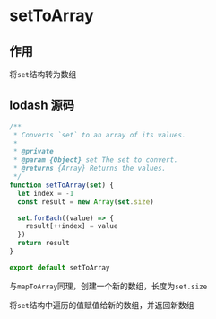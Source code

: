 # setToArray

## 作用

将`set`结构转为数组

## lodash 源码

```js
/**
 * Converts `set` to an array of its values.
 *
 * @private
 * @param {Object} set The set to convert.
 * @returns {Array} Returns the values.
 */
function setToArray(set) {
  let index = -1
  const result = new Array(set.size)

  set.forEach((value) => {
    result[++index] = value
  })
  return result
}

export default setToArray
```

与`mapToArray`同理，创建一个新的数组，长度为`set.size`

将`set`结构中遍历的值赋值给新的数组，并返回新数组